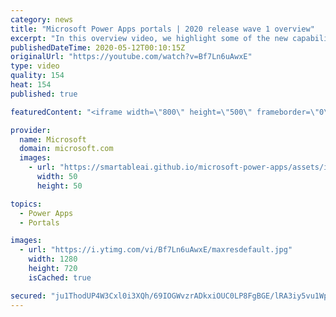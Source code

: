 ```yaml
---
category: news
title: "Microsoft Power Apps portals | 2020 release wave 1 overview"
excerpt: "In this overview video, we highlight some of the new capabilities included in the latest update to Microsoft Power Apps portals.     Here are the capabilities covered:   •    Power BI integration, so you can quickly add Power BI reports, tables, and dashboards to your portals without coding.  •    Themes"
publishedDateTime: 2020-05-12T00:10:15Z
originalUrl: "https://youtube.com/watch?v=Bf7Ln6uAwxE"
type: video
quality: 154
heat: 154
published: true

featuredContent: "<iframe width=\"800\" height=\"500\" frameborder=\"0\" src=\"https://www.youtube.com/embed/Bf7Ln6uAwxE\" allow=\"accelerometer; autoplay; encrypted-media; gyroscope; picture-in-picture\" allowfullscreen></iframe>"

provider:
  name: Microsoft
  domain: microsoft.com
  images:
    - url: "https://smartableai.github.io/microsoft-power-apps/assets/images/organizations/microsoft.com-50x50.jpg"
      width: 50
      height: 50

topics:
  - Power Apps
  - Portals

images:
  - url: "https://i.ytimg.com/vi/Bf7Ln6uAwxE/maxresdefault.jpg"
    width: 1280
    height: 720
    isCached: true

secured: "ju1ThodUP4W3Cxl0i3XQh/69IOGWvzrADkxiOUC0LP8FgBGE/lRA3iy5vu1Wpj7GTJsWv4G/Ilhf3REZGaS/SZNfPt2eMpL9uWeIy3S1qINg5lrt2oIIskpTbInCuO05JD7s9YNMdVcwMc1HiC6JQWKuyFwTJHm/Xe7/y37z7N1GJqxTsQqpwDEsYwYvWo9eKEuzRJ4+cZrSWc+/svF7Quots9HPgmrLUCefClPw5MqtbIZOn63AJpM1W/H16QZo8/11RVuvZS1qFrN6wUlDgaaowI8bluoDTDYVyiYcglC4bLDurwb2z+QiaVjJLHQxEulOCb+CHcUX65t/A4WGl9KT184CIZxdLBjCFkdrxk1HJo50QppU9gk52J56qfiww/Ml592fr08vMljkwBro2nu8O0gqTWzPdsIY1Eabpj/q+b63d19qGvdt7gPxSgN5;APxdl5w/q2/dio6aFqJXoQ=="
---
```


